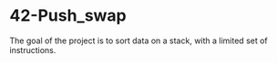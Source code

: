 # 42-Push_swap
The goal of the project is to sort data on a stack, with a limited set of instructions.
